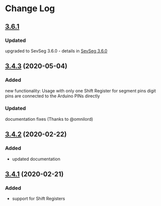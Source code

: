 # Change Log
## [3.6.1](https://github.com/bridystone/SevSegShift/releases/tag/v3.6.1)
### Updated
upgraded to SevSeg 3.6.0 - details in [SevSeg 3.6.0](https://github.com/DeanIsMe/SevSeg/releases/tag/v3.6.0)
## [3.4.3](https://github.com/bridystone/SevSegShift/releases/tag/v3.4.3) (2020-05-04)
### Added
new functionality: 
Usage with only one Shift Register for segment pins
digit pins are connected to the Arduino PINs directly

### Updated
documentation fixes (Thanks to @omnilord)

## [3.4.2](https://github.com/bridystone/SevSegShift/releases/tag/v3.4.2) (2020-02-22)

### Added
*   updated documentation

## [3.4.1](https://github.com/bridystone/SevSegShift/releases/tag/v3.4.1) (2020-02-21)

### Added
*   support for Shift Registers

